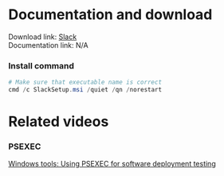 # Documentation and download
Download link: [Slack](https://slack.com/help/articles/212475728-Deploy-Slack-via-Microsoft-Installer) <br />
Documentation link: N/A

### Install command
```powershell
# Make sure that executable name is correct
cmd /c SlackSetup.msi /quiet /qn /norestart
```

# Related videos <br />
###  PSEXEC
[Windows tools: Using PSEXEC for software deployment testing](https://youtu.be/9ywdTna_TLc) <br />
